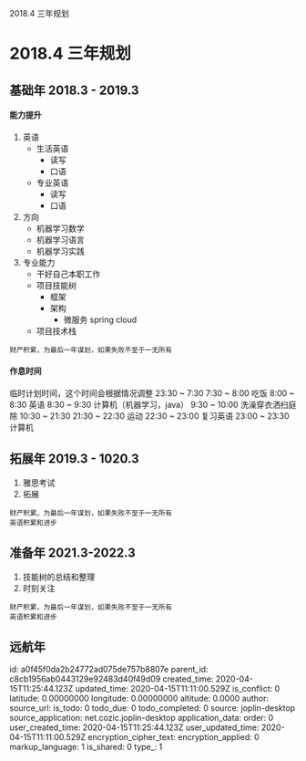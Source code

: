 2018.4 三年规划

# 2018.4 三年规划

## 基础年 2018.3 - 2019.3 
#### 能力提升
1. 英语
    * 生活英语
      * 读写
      * 口语
    * 专业英语
      * 读写
      * 口语
2. 方向
    * 机器学习数学
    * 机器学习语言
    * 机器学习实践
3. 专业能力
    * 干好自己本职工作
    * 项目技能树
      * 框架
      * 架构
        * 微服务 spring cloud
    * 项目技术栈
```
财产积累，为最后一年谋划，如果失败不至于一无所有
```
#### 作息时间
临时计划时间，这个时间会根据情况调整
23:30 ~ 7:30
7:30 ~ 8:00 吃饭
8:00 ~ 8:30 英语
8:30 ~ 9:30 计算机（机器学习，java）
9:30 ~ 10:00 洗澡穿衣洒扫庭除
10:30 ~ 21:30
21:30 ~ 22:30 运动
22:30 ~ 23:00 复习英语
23:00 ~ 23:30 计算机
## 拓展年 2019.3 - 1020.3
1. 雅思考试
2. 拓展
```
财产积累，为最后一年谋划，如果失败不至于一无所有
英语积累和进步
```
## 准备年 2021.3-2022.3
1. 技能树的总结和整理
2. 时刻关注
```
财产积累，为最后一年谋划，如果失败不至于一无所有
英语积累和进步
```
## 远航年

id: a0f45f0da2b24772ad075de757b8807e
parent_id: c8cb1956ab0443129e92483d40f49d09
created_time: 2020-04-15T11:25:44.123Z
updated_time: 2020-04-15T11:11:00.529Z
is_conflict: 0
latitude: 0.00000000
longitude: 0.00000000
altitude: 0.0000
author: 
source_url: 
is_todo: 0
todo_due: 0
todo_completed: 0
source: joplin-desktop
source_application: net.cozic.joplin-desktop
application_data: 
order: 0
user_created_time: 2020-04-15T11:25:44.123Z
user_updated_time: 2020-04-15T11:11:00.529Z
encryption_cipher_text: 
encryption_applied: 0
markup_language: 1
is_shared: 0
type_: 1